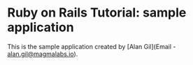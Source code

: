 # Ruby on Rails Tutorial: sample application

This is the sample application created
by [Alan Gil](Email - alan.gil@magmalabs.io).
